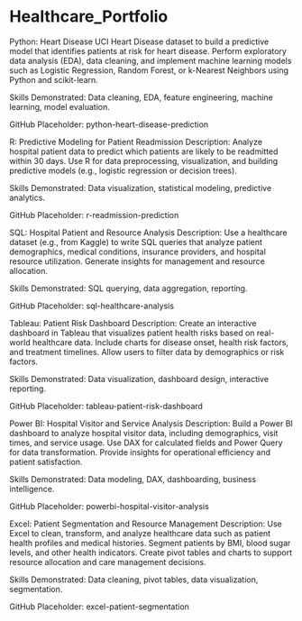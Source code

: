 # Healthcare_Portfolio

Python: Heart Disease
UCI Heart Disease dataset to build a predictive model that identifies patients at risk for heart disease. Perform exploratory data analysis (EDA), data cleaning, and implement machine learning models such as Logistic Regression, Random Forest, or k-Nearest Neighbors using Python and scikit-learn.

Skills Demonstrated: Data cleaning, EDA, feature engineering, machine learning, model evaluation.

GitHub Placeholder: python-heart-disease-prediction

R: Predictive Modeling for Patient Readmission
Description: Analyze hospital patient data to predict which patients are likely to be readmitted within 30 days. Use R for data preprocessing, visualization, and building predictive models (e.g., logistic regression or decision trees).

Skills Demonstrated: Data visualization, statistical modeling, predictive analytics.

GitHub Placeholder: r-readmission-prediction

SQL: Hospital Patient and Resource Analysis
Description: Use a healthcare dataset (e.g., from Kaggle) to write SQL queries that analyze patient demographics, medical conditions, insurance providers, and hospital resource utilization. Generate insights for management and resource allocation.

Skills Demonstrated: SQL querying, data aggregation, reporting.

GitHub Placeholder: sql-healthcare-analysis

Tableau: Patient Risk Dashboard
Description: Create an interactive dashboard in Tableau that visualizes patient health risks based on real-world healthcare data. Include charts for disease onset, health risk factors, and treatment timelines. Allow users to filter data by demographics or risk factors.

Skills Demonstrated: Data visualization, dashboard design, interactive reporting.

GitHub Placeholder: tableau-patient-risk-dashboard

Power BI: Hospital Visitor and Service Analysis
Description: Build a Power BI dashboard to analyze hospital visitor data, including demographics, visit times, and service usage. Use DAX for calculated fields and Power Query for data transformation. Provide insights for operational efficiency and patient satisfaction.

Skills Demonstrated: Data modeling, DAX, dashboarding, business intelligence.

GitHub Placeholder: powerbi-hospital-visitor-analysis

Excel: Patient Segmentation and Resource Management
Description: Use Excel to clean, transform, and analyze healthcare data such as patient health profiles and medical histories. Segment patients by BMI, blood sugar levels, and other health indicators. Create pivot tables and charts to support resource allocation and care management decisions.

Skills Demonstrated: Data cleaning, pivot tables, data visualization, segmentation.

GitHub Placeholder: excel-patient-segmentation


